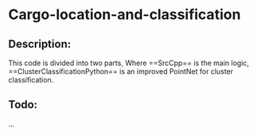 # Cargo-location-and-classification

## Description:

This code is divided into two parts, Where ==SrcCpp== is the main logic, ==ClusterClassificationPython== is an improved PointNet for cluster classification.

## Todo:

...
